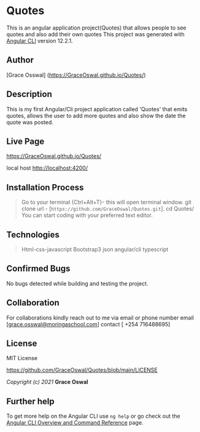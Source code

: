 # Quotes
This is an angular application project(Quotes) that allows people to see quotes and also add their own quotes 
This project was generated with [Angular CLI](https://github.com/angular/angular-cli) version 12.2.1.

## Author

[Grace Osswal] (<https://GraceOswal.github.io/Quotes/>)

## Description

This is my first Angular/Cli project application called 'Quotes' that emits quotes, allows the user to add more quotes and also show the date the quote was posted.

## Live Page

<https://GraceOswal.github.io/Quotes/>

local host <http://localhost:4200/>

## Installation Process

> Go to your terminal {Ctrl+Alt+T}- this will open terminal window.
>git clone url - [```https://github.com/GraceOswal/Quotes.git```].
>cd Quotes/
>You can start coding with your preferred text editor.

## Technologies

>Html-css-javascript
>Bootstrap3
>json
>angular/cli
>typescript

## Confirmed Bugs

No bugs detected while building and testing the project.

## Collaboration

For collaborations kindly reach out to me via email or phone number
email [grace.osswal@moringaschool.com]
contact [ +254 716488695]

## License

MIT License

<https://github.com/GraceOswal/Quotes/blob/main/LICENSE>

_Copyright (c) 2021_ **Grace Oswal**

## Further help

To get more help on the Angular CLI use `ng help` or go check out the [Angular CLI Overview and Command Reference](https://angular.io/cli) page.
